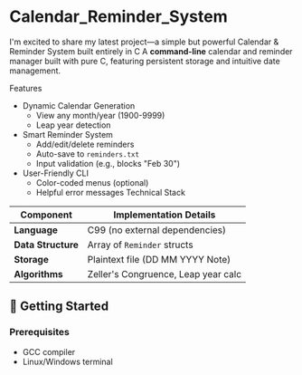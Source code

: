 # Calendar_Reminder_System
I'm excited to share my latest project—a simple but powerful Calendar &amp; Reminder System built entirely in C
A **command-line** calendar and reminder manager built with pure C, featuring persistent storage and intuitive date management.

 Features

- Dynamic Calendar Generation
  - View any month/year (1900-9999)
  - Leap year detection
- Smart Reminder System
  - Add/edit/delete reminders
  - Auto-save to `reminders.txt`
  - Input validation (e.g., blocks "Feb 30")
- User-Friendly CLI
  - Color-coded menus (optional)
  - Helpful error messages
 Technical Stack

| Component       | Implementation Details |
|----------------|-----------------------|
| **Language**   | C99 (no external dependencies) |
| **Data Structure** | Array of `Reminder` structs |
| **Storage**    | Plaintext file (DD MM YYYY Note) |
| **Algorithms** | Zeller's Congruence, Leap year calc |
## 🚀 Getting Started

### Prerequisites
- GCC compiler
- Linux/Windows terminal
